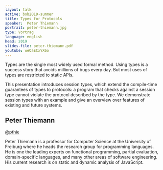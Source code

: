 ```yaml
---
layout: talk
active: bob2019-summer
title: Types for Protocols
speaker:  Peter Thiemann
portrait: peter-thiemann.jpg
type: Vortrag
language: english
head: 2019
slides-file: peter-thiemann.pdf
youtube: weOaECxYX6o
---
```


Types are the single most widely used formal method.  Using types is a
success story that avoids millions of bugs every day.  But most uses
of types are restricted to static APIs.

This presentation introduces session types, which extend the
compile-time guarantees of types to protocols: a program that checks
against a session type cannot violate the protocol described by the
type. We demonstrate session types with an example and give an
overview over features of existing and future systems.

## Peter Thiemann

[@pthie](http://twitter.com/pthie)

Peter Thiemann is a professor for Computer Science at the University
of Freiburg where he heads the research group for programming
languages.  He is one the leading experts on functional programming,
partial evaluation, domain-specific languages, and many other areas of
software engineering.  His current research is on static and dynamic
analysis of JavaScript.
